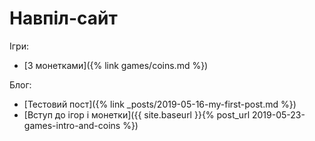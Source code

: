 # Навпіл-сайт

Ігри:

 - [З монетками]({% link games/coins.md %})

Блог:

 - [Тестовий пост]({% link _posts/2019-05-16-my-first-post.md %})
 - [Вступ до ігор і монетки]({{ site.baseurl }}{% post_url 2019-05-23-games-intro-and-coins %})
